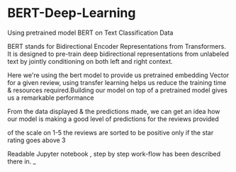 # BERT-Deep-Learning
Using pretrained model BERT on Text Classification Data 


BERT stands for Bidirectional Encoder Representations from Transformers. It is designed to pre-train deep bidirectional representations from unlabeled text by jointly conditioning on both left and right context.

Here we're using the bert model to provide us pretrained embedding Vector for a given review, using transfer learning helps us reduce the training time & resources required.Building our model on top of a pretrained model gives us a remarkable performance

From the data displayed & the predictions made, we can get an idea how our model is making a good level of predictions for the reviews provided

of the scale on 1-5 the reviews are sorted to be positive only if the star rating goes above 3

Readable Jupyter notebook , step by step work-flow has been described there in.
_
